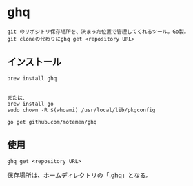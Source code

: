 # ghq
```
git のリポジトリ保存場所を、決まった位置で管理してくれるツール。Go製。  
git cloneの代わりにghq get <repository URL>
```

## インストール
```
brew install ghq


または、
brew install go
sudo chown -R $(whoami) /usr/local/lib/pkgconfig

go get github.com/motemen/ghq
```


## 使用
```
ghq get <repository URL>
```
保存場所は、ホームディレクトリの「.ghq」となる。
